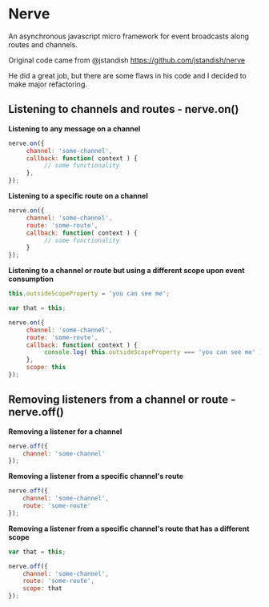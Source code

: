 # Nerve

An asynchronous javascript micro framework for event broadcasts along routes and channels.

Original code came from @jstandish https://github.com/jstandish/nerve

He did a great job, but there are some flaws in his code and I decided to make major refactoring.

## Listening to channels and routes - nerve.on()

**Listening to any message on a channel**
```javascript
nerve.on({
     channel: 'some-channel',
     callback: function( context ) {
          // some functionality
     },
});
```

**Listening to a specific route on a channel**
```javascript
nerve.on({
     channel: 'some-channel',
     route: 'some-route',
     callback: function( context ) {
          // some functionality
     }
});
```

**Listening to a channel or route but using a different scope upon event consumption**
```javascript
this.outsideScopeProperty = 'you can see me';

var that = this;

nerve.on({
     channel: 'some-channel',
     route: 'some-route',
     callback: function( context ) {
          console.log( this.outsideScopeProperty === 'you can see me' );
     },
     scope: this
});
```

## Removing listeners from a channel or route - nerve.off()

**Removing a listener for a channel**
```javascript
nerve.off({
    channel: 'some-channel'
});
```

**Removing a listener from a specific channel's route**
```javascript
nerve.off({
    channel: 'some-channel',
    route: 'some-route'
});
```


**Removing a listener from a specific channel's route that has a different scope**
```javascript
var that = this;

nerve.off({
    channel: 'some-channel',
    route: 'some-route',
    scope: that
});
```